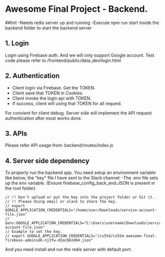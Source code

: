 # Awesome Final Project - Backend.

##Init
-Needs redis server up and running
-Execute npm run start inside the backend folder to start the backend server

## 1. Login

Login using Firebase auth. And we will only support Google account.
Test code please refer to /frontend/public/data_dev/login.html


## 2. Authentication

* Client login via Firebase. Get the TOKEN.
* Client save that TOKEN in Cookies.
* Client invoke the login api with TOKEN.
* If success, client will using that TOKEN for all request.

For convient for client debug. Server side will implement the API request
authentication after most works done.


## 3. APIs

Please refer API usage from:
backend/routes/index.js

## 4. Server side dependency

To properly run the backend app. You need setup an environment variable 
like below, the "key" file I have sent to the Slack channel:
-The .env file sets up the env variable. (Ensure firebase_config_back_end.JSON is present in the root folder)

```
// !! Don't upload or put the key into the project folder or Git it.
// !! Please Using email or slack to share the key.
// export GOOGLE_APPLICATION_CREDENTIALS="/home/user/Downloads/service-account-file.json"
// $env:GOOGLE_APPLICATION_CREDENTIALS="C:\Users\username\Downloads\service-account-file.json"
// Example to set the key.
// export GOOGLE_APPLICATION_CREDENTIALS="/cs554/cs554-awesome-final-firebase-adminsdk-nj3fw-d2ac682404.json"
```

And you need install and run the redis server with default port.
